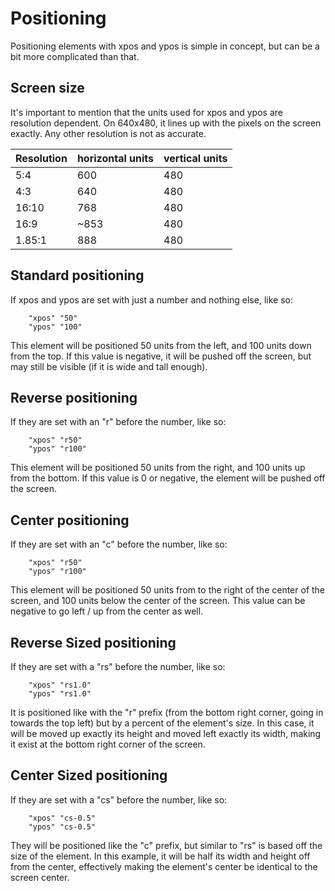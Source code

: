 # Positioning

Positioning elements with xpos and ypos is simple in concept, but can be a bit more complicated than that.

## Screen size

It's important to mention that the units used for xpos and ypos are resolution dependent. On 640x480, it lines up with the pixels on the screen exactly. Any other resolution is not as accurate.

Resolution | horizontal units | vertical units
---------- | ---------------- | --------------
5:4 | 600 | 480
4:3 | 640 | 480
16:10 | 768 | 480
16:9 | ~853 | 480
1.85:1 | 888 | 480

## Standard positioning

If xpos and ypos are set with just a number and nothing else, like so:
```
	"xpos" "50"
	"ypos" "100"
```
This element will be positioned 50 units from the left, and 100 units down from the top. If this value is negative, it will be pushed off the screen, but may still be visible (if it is wide and tall enough).

## Reverse positioning

If they are set with an "r" before the number, like so:
```
	"xpos" "r50"
	"ypos" "r100"
```
This element will be positioned 50 units from the right, and 100 units up from the bottom. If this value is 0 or negative, the element will be pushed off the screen.

## Center positioning

If they are set with an "c" before the number, like so:
```
	"xpos" "r50"
	"ypos" "r100"
```
This element will be positioned 50 units from to the right of the center of the screen, and 100 units below the center of the screen. This value can be negative to go left / up from the center as well.

## Reverse Sized positioning

If they are set with a "rs" before the number, like so:
```
	"xpos" "rs1.0"
	"ypos" "rs1.0"
```
It is positioned like with the "r" prefix (from the bottom right corner, going in towards the top left) but by a percent of the element's size. In this case, it will be moved up exactly its height and moved left exactly its width, making it exist at the bottom right corner of the screen.

## Center Sized positioning

If they are set with a "cs" before the number, like so:
```
	"xpos" "cs-0.5"
	"ypos" "cs-0.5"
```
They will be positioned like the "c" prefix, but similar to "rs" is based off the size of the element. In this example, it will be half its width and height off from the center, effectively making the element's center be identical to the screen center.